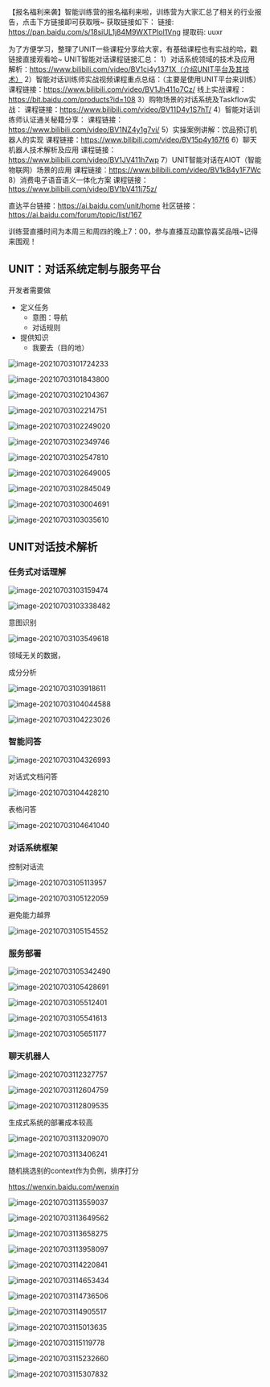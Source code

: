 【报名福利来袭】智能训练营的报名福利来啦，训练营为大家汇总了相关的行业报告，点击下方链接即可获取哦~
获取链接如下：
链接: https://pan.baidu.com/s/18siUL1j84M9WXTPIol1Vng 
提取码: uuxr 

为了方便学习，整理了UNIT一些课程分享给大家，有基础课程也有实战的哈，戳链接直接观看哈~
UNIT智能对话课程链接汇总：
1）对话系统领域的技术及应用解析：https://www.bilibili.com/video/BV1ci4y1371X（介绍UNIT平台及其技术）
2）智能对话训练师实战视频课程重点总结：（主要是使用UNIT平台来训练）
课程链接：https://www.bilibili.com/video/BV1Jh411o7Cz/
线上实战课程：https://bit.baidu.com/products?id=108
3）购物场景的对话系统及Taskflow实战：
课程链接：https://www.bilibili.com/video/BV11D4y1S7hT/
4）智能对话训练师认证通关秘籍分享：
课程链接：https://www.bilibili.com/video/BV1NZ4y1g7vi/
5）实操案例讲解：饮品预订机器人的实现
课程链接：https://www.bilibili.com/video/BV15p4y167f6
6）聊天机器人技术解析及应用
课程链接：https://www.bilibili.com/video/BV1JV411h7wp
7）UNIT智能对话在AIOT（智能物联网）场景的应用
课程链接：https://www.bilibili.com/video/BV1kB4y1F7Wc
8）消费电子语音语义一体化方案
课程链接：https://www.bilibili.com/video/BV1bV411j75z/

直达平台链接：https://ai.baidu.com/unit/home
社区链接：https://ai.baidu.com/forum/topic/list/167

训练营直播时间为本周三和周四的晚上7：00，参与直播互动赢惊喜奖品哦~记得来围观！

## UNIT：对话系统定制与服务平台

开发者需要做

- 定义任务
  - 意图：导航
  - 对话规则
- 提供知识
  - 我要去（目的地）

![image-20210703101724233](img/image-20210703101724233.png)

![image-20210703101843800](img/image-20210703101843800.png)

![image-20210703102104367](img/image-20210703102104367.png)

![image-20210703102214751](img/image-20210703102214751.png)

![image-20210703102249020](img/image-20210703102249020.png)

![image-20210703102349746](img/image-20210703102349746.png)

![image-20210703102547810](img/image-20210703102547810.png)

![image-20210703102649005](img/image-20210703102649005.png)

![image-20210703102845049](img/image-20210703102845049.png)

![image-20210703103004691](img/image-20210703103004691.png)

![image-20210703103035610](img/image-20210703103035610.png)

## UNIT对话技术解析

### 任务式对话理解

![image-20210703103159474](img/image-20210703103159474.png)

![image-20210703103338482](img/image-20210703103338482.png)

意图识别

![image-20210703103549618](img/image-20210703103549618.png)

领域无关的数据，

成分分析

![image-20210703103918611](img/image-20210703103918611.png)

![image-20210703104044588](img/image-20210703104044588.png)

![image-20210703104223026](img/image-20210703104223026.png)

### 智能问答

![image-20210703104326993](img/image-20210703104326993.png)

对话式文档问答

![image-20210703104428210](img/image-20210703104428210.png)

表格问答

![image-20210703104641040](img/image-20210703104641040.png)

### 对话系统框架

控制对话流

![image-20210703105113957](img/image-20210703105113957.png)

![image-20210703105122059](img/image-20210703105122059.png)



避免能力越界

![image-20210703105154552](img/image-20210703105154552.png)

### 服务部署

![image-20210703105342490](img/image-20210703105342490.png)

![image-20210703105428691](img/image-20210703105428691.png)

![image-20210703105512401](img/image-20210703105512401.png)

![image-20210703105541613](img/image-20210703105541613.png)

![image-20210703105651177](img/image-20210703105651177.png)

### 聊天机器人

![image-20210703112327757](img/image-20210703112327757.png)

![image-20210703112604759](img/image-20210703112604759.png)

![image-20210703112809535](img/image-20210703112809535.png)

生成式系统的部署成本较高

![image-20210703113209070](img/image-20210703113209070.png)

![image-20210703113406241](img/image-20210703113406241.png)

随机挑选别的context作为负例，排序打分

https://wenxin.baidu.com/wenxin

![image-20210703113559037](img/image-20210703113559037.png)

![image-20210703113649562](img/image-20210703113649562.png)

![image-20210703113658275](img/image-20210703113658275.png)

![image-20210703113958097](img/image-20210703113958097.png)

![image-20210703114220841](img/image-20210703114220841.png)

![image-20210703114653434](img/image-20210703114653434.png)

![image-20210703114736506](img/image-20210703114736506.png)

![image-20210703114905517](img/image-20210703114905517.png)

![image-20210703115013635](img/image-20210703115013635.png)

![image-20210703115119778](img/image-20210703115119778.png)

![image-20210703115232660](img/image-20210703115232660.png)

![image-20210703115307832](img/image-20210703115307832.png)

